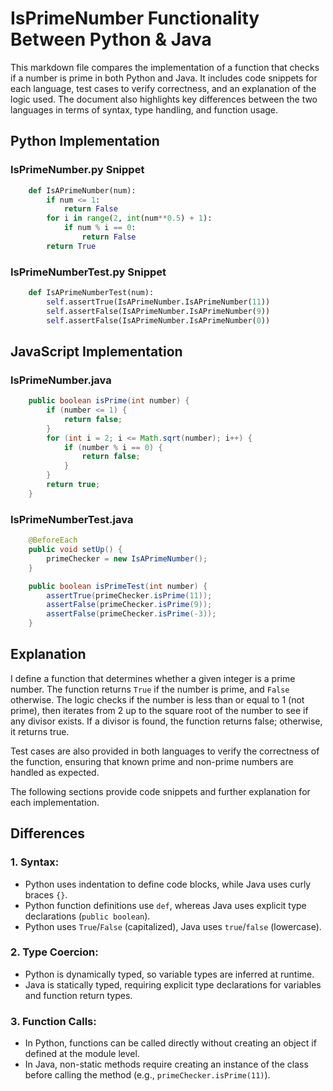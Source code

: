 # IsPrimeNumber Functionality Between Python & Java

This markdown file compares the implementation of a function that checks if a number is prime in both Python and Java. It includes code snippets for each language, test cases to verify correctness, and an explanation of the logic used. The document also highlights key differences between the two languages in terms of syntax, type handling, and function usage.

## Python Implementation

### IsPrimeNumber.py Snippet
```python
    def IsAPrimeNumber(num):
        if num <= 1:
            return False
        for i in range(2, int(num**0.5) + 1):
            if num % i == 0:
                return False
        return True
```

### IsPrimeNumberTest.py Snippet
```python
    def IsAPrimeNumberTest(num):
        self.assertTrue(IsAPrimeNumber.IsAPrimeNumber(11))
        self.assertFalse(IsAPrimeNumber.IsAPrimeNumber(9))
        self.assertFalse(IsAPrimeNumber.IsAPrimeNumber(0))
```    

## JavaScript Implementation

### IsPrimeNumber.java
```java
    public boolean isPrime(int number) {
        if (number <= 1) {
            return false;
        }
        for (int i = 2; i <= Math.sqrt(number); i++) {
            if (number % i == 0) {
                return false;
            }
        }
        return true;
    }
```

### IsPrimeNumberTest.java
```java
    @BeforeEach
    public void setUp() {
        primeChecker = new IsAPrimeNumber();
    }

    public boolean isPrimeTest(int number) {
        assertTrue(primeChecker.isPrime(11));
        assertFalse(primeChecker.isPrime(9));
        assertFalse(primeChecker.isPrime(-3));
    }
```

## Explanation

I define a function that determines whether a given integer is a prime number. The function returns `True` if the number is prime, and `False` otherwise. The logic checks if the number is less than or equal to 1 (not prime), then iterates from 2 up to the square root of the number to see if any divisor exists. If a divisor is found, the function returns false; otherwise, it returns true.

Test cases are also provided in both languages to verify the correctness of the function, ensuring that known prime and non-prime numbers are handled as expected.

The following sections provide code snippets and further explanation for each implementation.


## Differences

### 1. Syntax:  
- Python uses indentation to define code blocks, while Java uses curly braces `{}`.
- Python function definitions use `def`, whereas Java uses explicit type declarations (`public boolean`).
- Python uses `True`/`False` (capitalized), Java uses `true`/`false` (lowercase).

### 2. Type Coercion:  
- Python is dynamically typed, so variable types are inferred at runtime.
- Java is statically typed, requiring explicit type declarations for variables and function return types.

### 3. Function Calls:  
- In Python, functions can be called directly without creating an object if defined at the module level.
- In Java, non-static methods require creating an instance of the class before calling the method (e.g., `primeChecker.isPrime(11)`).
